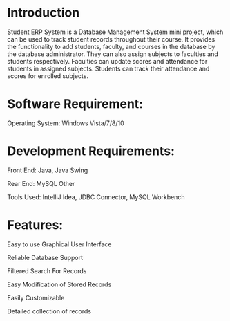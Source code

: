 # Introduction
Student ERP System is a Database Management System mini project, which can be used to track student records throughout their course. It provides the functionality to add students, faculty, and courses in the database by the database administrator. They can also assign subjects to faculties and students respectively. Faculties can update scores and attendance for students in assigned subjects. Students can track their attendance and scores for enrolled subjects.

# Software Requirement:
Operating System: Windows Vista/7/8/10

# Development Requirements:
Front End: Java, Java Swing

Rear End: MySQL Other

Tools Used: IntelliJ Idea, JDBC Connector, MySQL Workbench

# Features:
Easy to use Graphical User Interface

Reliable Database Support

Filtered Search For Records

Easy Modification of Stored Records

Easily Customizable

Detailed collection of records
